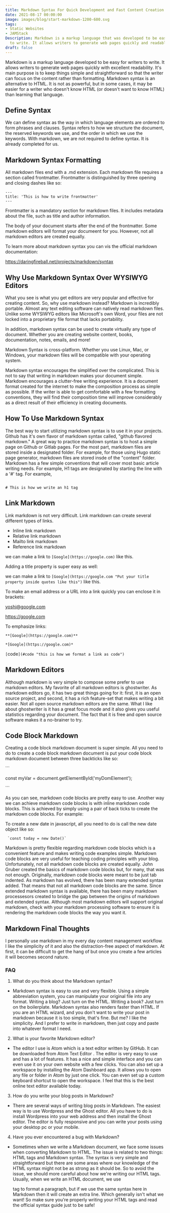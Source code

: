 ```yaml
---
title: Markdown Syntax For Quick Development and Fast Content Creation
date: 2021-08-17 00:00:00
image: images/blog/start-markdown-1200-600.svg
tags:
- Static Websites
- JAMStack
Description: Markdown is a markup language that was developed to be easy for writers
  to write. It allows writers to generate web pages quickly and readably.
draft: false
---
```


Markdown is a markup language developed to be easy for writers to write. It allows writers to generate web pages quickly with excellent readability.  It's main purpose is to keep things simple and straightforward so that the writer can focus on the content rather than formatting. Markdown syntax is an alternative to HTML.   It is not as powerful, but in some cases, it may be easier for a writer who doesn't know HTML (or doesn't want to know HTML) than learning that language.

## Define Syntax

We can define syntax as the way in which language elements are ordered to form phrases and clauses.  Syntax refers to how we structure the document, the reserved keywords we use, and the order in which we use the keywords.  With markdown, we are not required to define syntax.  It is already completed for us. 

## Markdown Syntax Formatting

All markdown files end with a .md extension.  Each markdown file requires a section called frontmatter.  Frontmatter is distinguished by three opening and closing dashes like so:
```
---
title: 'This is how to write frontmatter'
---
```

Frontmatter is a mandatory section for markdown files. It includes metadata about the file, such as title and author information. 

The body of your document starts after the end of the frontmatter.  Some markdown editors will format your documeent for you.  However, not all markdown editors are created equally. 

To learn more about markdown syntax you can vis the official markdown documentation:

<https://daringfireball.net/projects/markdown/syntax>



## Why Use Markdown Syntax Over WYSIWYG Editors

What you see is what you get editors are very popular and effective for creating content.  So, why use markdown instead?  Markdown is incredibly portable.  Almost any text editing software can natively read markdown files.  Unlike some WYSIWYG editors like Microsoft's own Word, your files are not locked into a proprietary file format that lacks portability.

In addition, markdown syntax can be used to create virtually any type of document.   Whether you are creating website content, books, documentation, notes, emails, and more!   

Markdown Syntax is cross-platform.  Whether you use Linux, Mac, or Windows, your markdown files will be compatible with your operating system. 

Markdown syntax encourages the simplified over the complicated.  This is not to say that writing in markdown makes your document simple.  Markdown encourages a clutter-free writing experience.  It is a document format created for the internet to make the composition process as simple as possible.  If the writer is able to get comfortable with a few formatting conventions, they will find their composition time will improve considerably as a direct result of their efficiency in creating documents. 

## How To Use Markdown Syntax

The best way to start utilizing markdown syntax is to  use it in your projects.  Github has it's own flavor of markdown syntax called, "github flavored markdown."  A great way to practice markdown syntax is to host a simple page on Github or Gitlab pages. For the most part, markdown files are stored inside a designated folder.  For example, for those using Hugo static page generator, markdown files are stored insde of the "content" folder.  Markdown has a few simple conventions that will cover most basic article writing needs.  For example, H1 tags are designated by starting the line with a '#' tag.  For example,

```

# This is how we write an h1 tag

```

## Link Markdown

Link markdown is not very difficult.  Link markdown can create several different types of links. 

- Inline link markdown
- Relative link markdown
- Mailto link markdown
- Reference link markdown

we can make a link to `[Google](https://google.com)` like this.

Adding a title property is super easy as well:

we can make a link to `[Google](https://google.com "Put your title property inside quotes like this")` like this. 

To make an email address or a URL into a link quickly you can enclose it in brackets:

<yoshi@google.com>

<https://google.com>



To emphasize links:

`**[Google](https://google.com)**`

`*[Google](https://google.com)*`

`[`code`](#code "this is how we format a link as code")`



## Markdown Editors

Although markdown is very simple to compose some prefer to use markdown editors.  My favorite of all markdown editors is ghostwriter.  As markdown editors go, it has two great things going for it: first, it is an open source project, and second, it has a rich feature-set that makes writing a bit easier. Not all open source markdown editors are the same.  What I like about ghostwriter is it has a great focus mode and it also gives you useful statistics regarding your document.  The fact that it is free and open source software makes it a no-brainer to try. 

## Code Block Markdown

Creating a code block markdown document is super simple.  All you need to do to create a code block markdown document is put your code block markdown document between three backticks like so:

\`\`\` 

const myVar = document.getElementById('myDomElement');  

\`\`\` 



As you can see, markdown code blocks are pretty easy to use.  Another way we can achieve markdown code blocks is with inline markdown code blocks.  This is achieved by simply using a pair of back ticks to create the markdown code blocks.  For example:

To create a new date in javascript, all you need to do is call the new date object like so:
```
 `const today = new Date()`
```
Markdown is pretty flexible regarding markdown code blocks which is a convenient feature and makes writing code examples simple.  Markdown code blocks are very useful for teaching coding principles with your blog. Unfortunately, not all markdown code blocks are created equally.  John Gruber created the basics of markdown code blocks but, for many, that was not enough.  Originally, markdown code blocks were meant to be just tab indented.  As markdown has evolved, there has been many extended syntax added.  That means that not all markdown code blocks are the same.  Since extended markdown syntax is available, there has been many markdown processesors created to bridge the gap between the origins of markdown and extended syntax. Although most markdown editors will support original markdown, check with your markdown processing software to ensure it is rendering the markdown  code blocks the way you want it.  

## Markdown Final Thoughts

I personally use markdown in my every day content management workflow.  I like the simplicity of it and also the distraction-free aspect of markdown.  At first, it can be difficult to get the hang of but once you create a few articles it will becomes second nature.



### FAQ

1. What do you think about the Markdown syntax?
 - Markdown syntax is easy to use and very flexible. Using a simple abbreviation system, you can manipulate your original file into any format. Writing a blog? Just turn on the HTML. Writing a book? Just turn on the boilerplate. Markdown syntax also renders faster than HTML. If you are an HTML wizard, and you don't want to write your post in markdown because it is too simple, that's fine. But me? I like the simplicity. And I prefer to write in markdown, then just copy and paste into whatever format I need.
2. What is your favorite Markdown editor?
 - The editor I use is Atom which is a text editor written by GitHub. It can be downloaded from Atom Text Editor . The editor is very easy to use and has a lot of features. It has a nice and simple interface and you can even use it on your own website with a few clicks. You can also set up a workspace by installing the Atom Dashboard app. It allows you to open any file or folder in Atom by just one click. You can even set up a custom keyboard shortcut to open the workspace. I feel that this is the best online text editor available today.
3. How do you write your blog posts in Markdown?
 - There are several ways of writing blog posts in Markdown. The easiest way is to use Wordpress and the Ghost editor. All you have to do is install Wordpress into your web address and then install the Ghost editor. The editor is fully responsive and you can write your posts using your desktop pc or your mobile.
4. Have you ever encountered a bug with Markdown?
 - Sometimes when we write a Markdown document, we face some issues when converting Markdown to HTML. The issue is related to two things: HTML tags and Markdown syntax. The syntax is very simple and straightforward but there are some areas where our knowledge of the HTML syntax might not be as strong as it should be. So to avoid the issue, we should more careful about how we're writing our HTML tags. Usually, when we write an HTML document, we use <p> tag to format a paragraph, but if we use the same syntax here in Markdown then it will create an extra line. Which generally isn't what we want!  So make sure you're properly writing your HTML tags and read the official syntax guide just to be safe!



















